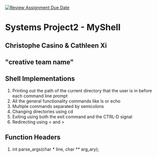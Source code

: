 [![Review Assignment Due Date](https://classroom.github.com/assets/deadline-readme-button-22041afd0340ce965d47ae6ef1cefeee28c7c493a6346c4f15d667ab976d596c.svg)](https://classroom.github.com/a/Tfg6waJb)
# Systems Project2 - MyShell

## Christophe Casino & Cathleen Xi

## "creative team name"

## Shell Implementations
1. Printing out the path of the current directory that the user is in before each command line prompt
2. All the general functionality commands like ls or echo
3. Multiple commands separated by semicolons
4. Changing directories using cd
5. Exiting using both the exit command and the CTRL-D signal
6. Redirecting using < and >

## Function Headers
1. int parse_args(char * line, char ** arg_ary);